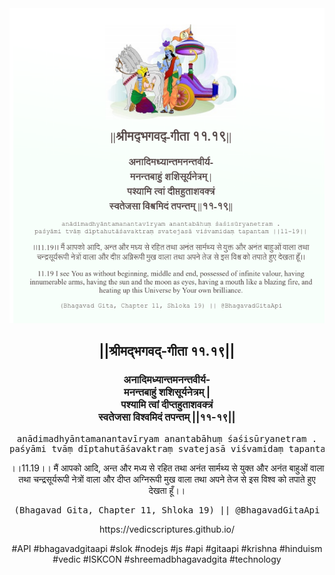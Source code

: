 <img src="../../asset/BG_11_19.png"/>
<center><h2>||श्रीमद्‍भगवद्‍-गीता ११.१९||</h2>
<h3>अनादिमध्यान्तमनन्तवीर्य-<br/>मनन्तबाहुं शशिसूर्यनेत्रम् |<br/>पश्यामि त्वां दीप्तहुताशवक्त्रं<br/>स्वतेजसा विश्वमिदं तपन्तम् ||११-१९||</h3>
<pre>anādimadhyāntamanantavīryam anantabāhuṃ śaśisūryanetram .<br/>paśyāmi tvāṃ dīptahutāśavaktraṃ svatejasā viśvamidaṃ tapantam ||11-19||</pre>
<p>।।11.19।। मैं आपको आदि, अन्त और मध्य से रहित तथा अनंत सार्मथ्य से युक्त और अनंत बाहुओं वाला तथा चन्द्रसूर्यरूपी नेत्रों वाला और दीप्त अग्निरूपी मुख वाला तथा अपने तेज से इस विश्व को तपाते हुए देखता हूँ।।</p>
<pre>(Bhagavad Gita, Chapter 11, Shloka 19) || @BhagavadGitaApi</pre><p>https://vedicscriptures.github.io/</p><p>#API #bhagavadgitaapi #slok #nodejs #js #api #gitaapi #krishna #hinduism #vedic #ISKCON #shreemadbhagavadgita #technology</p></center>